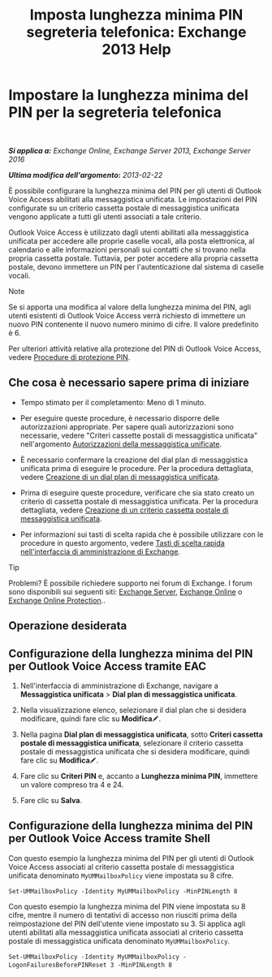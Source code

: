 ﻿---
title: 'Imposta lunghezza minima PIN segreteria telefonica: Exchange 2013 Help'
TOCTitle: Impostare la lunghezza minima del PIN per la segreteria telefonica
ms:assetid: b2ecab54-42e6-45af-8322-615cc1f68dd9
ms:mtpsurl: https://technet.microsoft.com/it-it/library/Bb124271(v=EXCHG.150)
ms:contentKeyID: 50555666
ms.date: 05/22/2018
mtps_version: v=EXCHG.150
ms.translationtype: MT
---

# Impostare la lunghezza minima del PIN per la segreteria telefonica

 

_**Si applica a:** Exchange Online, Exchange Server 2013, Exchange Server 2016_

_**Ultima modifica dell'argomento:** 2013-02-22_

È possibile configurare la lunghezza minima del PIN per gli utenti di Outlook Voice Access abilitati alla messaggistica unificata. Le impostazioni del PIN configurate su un criterio cassetta postale di messaggistica unificata vengono applicate a tutti gli utenti associati a tale criterio.

Outlook Voice Access è utilizzato dagli utenti abilitati alla messaggistica unificata per accedere alle proprie caselle vocali, alla posta elettronica, al calendario e alle informazioni personali sui contatti che si trovano nella propria cassetta postale. Tuttavia, per poter accedere alla propria cassetta postale, devono immettere un PIN per l'autenticazione dal sistema di caselle vocali.


> [!NOTE]
> Se si apporta una modifica al valore della lunghezza minima del PIN, agli utenti esistenti di Outlook Voice Access verrà richiesto di immettere un nuovo PIN contenente il nuovo numero minimo di cifre. Il valore predefinito è 6.



Per ulteriori attività relative alla protezione del PIN di Outlook Voice Access, vedere [Procedure di protezione PIN](pin-security-procedures-exchange-2013-help.md).

## Che cosa è necessario sapere prima di iniziare

  - Tempo stimato per il completamento: Meno di 1 minuto.

  - Per eseguire queste procedure, è necessario disporre delle autorizzazioni appropriate. Per sapere quali autorizzazioni sono necessarie, vedere "Criteri cassette postali di messaggistica unificata" nell'argomento [Autorizzazioni della messaggistica unificate](unified-messaging-permissions-exchange-2013-help.md).

  - È necessario confermare la creazione del dial plan di messaggistica unificata prima di eseguire le procedure. Per la procedura dettagliata, vedere [Creazione di un dial plan di messaggistica unificata](create-a-um-dial-plan-exchange-2013-help.md).

  - Prima di eseguire queste procedure, verificare che sia stato creato un criterio di cassetta postale di messaggistica unificata. Per la procedura dettagliata, vedere [Creazione di un criterio cassetta postale di messaggistica unificata](create-a-um-mailbox-policy-exchange-2013-help.md).

  - Per informazioni sui tasti di scelta rapida che è possibile utilizzare con le procedure in questo argomento, vedere [Tasti di scelta rapida nell'interfaccia di amministrazione di Exchange](keyboard-shortcuts-in-the-exchange-admin-center-exchange-online-protection-help.md).


> [!TIP]
> Problemi? È possibile richiedere supporto nei forum di Exchange. I forum sono disponibili sui seguenti siti: <A href="https://go.microsoft.com/fwlink/p/?linkid=60612">Exchange Server</A>, <A href="https://go.microsoft.com/fwlink/p/?linkid=267542">Exchange Online</A> o <A href="https://go.microsoft.com/fwlink/p/?linkid=285351">Exchange Online Protection</A>..



## Operazione desiderata

## Configurazione della lunghezza minima del PIN per Outlook Voice Access tramite EAC

1.  Nell'interfaccia di amministrazione di Exchange, navigare a **Messaggistica unificata** \> **Dial plan di messaggistica unificata**.

2.  Nella visualizzazione elenco, selezionare il dial plan che si desidera modificare, quindi fare clic su **Modifica**![Icona Modifica](images/JJ218640.6f53ccb2-1f13-4c02-bea0-30690e6ea71d(EXCHG.150).gif "Icona Modifica").

3.  Nella pagina **Dial plan di messaggistica unificata**, sotto **Criteri cassetta postale di messaggistica unificata**, selezionare il criterio cassetta postale di messaggistica unificata che si desidera modificare, quindi fare clic su **Modifica**![Icona Modifica](images/JJ218640.6f53ccb2-1f13-4c02-bea0-30690e6ea71d(EXCHG.150).gif "Icona Modifica").

4.  Fare clic su **Criteri PIN** e, accanto a **Lunghezza minima PIN**, immettere un valore compreso tra 4 e 24.

5.  Fare clic su **Salva**.

## Configurazione della lunghezza minima del PIN per Outlook Voice Access tramite Shell

Con questo esempio la lunghezza minima del PIN per gli utenti di Outlook Voice Access associati al criterio cassetta postale di messaggistica unificata denominato `MyUMMailboxPolicy` viene impostata su 8 cifre.

    Set-UMMailboxPolicy -Identity MyUMMailboxPolicy -MinPINLength 8

Con questo esempio la lunghezza minima del PIN viene impostata su 8 cifre, mentre il numero di tentativi di accesso non riusciti prima della reimpostazione del PIN dell'utente viene impostato su 3. Si applica agli utenti abilitati alla messaggistica unificata associati al criterio cassetta postale di messaggistica unificata denominato `MyUMMailboxPolicy`.

    Set-UMMailboxPolicy -Identity MyUMMailboxPolicy -LogonFailuresBeforePINReset 3 -MinPINLength 8

